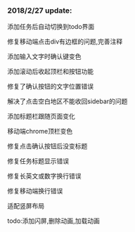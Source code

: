 ### 2018/2/27 update:

添加任务后自动切换到todo界面

修复移动端点击div有边框的问题,完善注释 

添加输入文字时确认键变色 

添加滚动后收起顶栏和按钮功能 

修复了确认按钮的文字位置错误 

解决了点击空白地区不能收回sidebar的问题

添加标题栏跟随页面变化

移动端chrome顶栏变色

修复点击确认按钮后没变标题

修复任务标题显示错误

修复长英文或数字换行错误

修复移动端换行错误

适配竖屏布局

todo:添加闪屏,删除动画,加载动画

